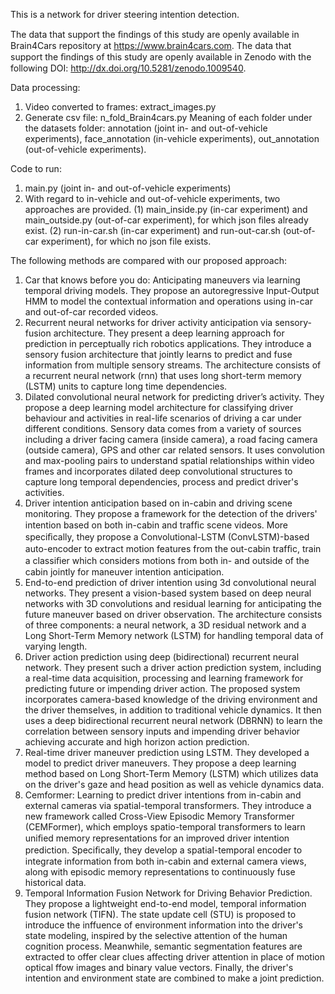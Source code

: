 This is a network for driver steering intention detection.

The data that support the ﬁndings of this study are openly available in Brain4Cars repository at https://www.brain4cars.com.
The data that support the ﬁndings of this study are openly available in Zenodo with the following DOI: http://dx.doi.org/10.5281/zenodo.1009540.

Data processing:
1. Video converted to frames: extract_images.py
2. Generate csv file: n_fold_Brain4cars.py
Meaning of each folder under the datasets folder: annotation (joint in- and out-of-vehicle experiments), face_annotation (in-vehicle experiments), out_annotation (out-of-vehicle experiments).

Code to run:
1. main.py (joint in- and out-of-vehicle experiments)
2. With regard to in-vehicle and out-of-vehicle experiments, two approaches are provided.
(1) main_inside.py (in-car experiment) and main_outside.py (out-of-car experiment), for which json files already exist.
(2) run-in-car.sh (in-car experiment) and run-out-car.sh (out-of-car experiment), for which no json file exists.

The following methods are compared with our proposed approach:
1. Car that knows before you do: Anticipating maneuvers via learning temporal driving models.
   They propose an autoregressive Input-Output HMM to model the contextual information and operations using in-car and out-of-car recorded videos.
2. Recurrent neural networks for driver activity anticipation via sensory-fusion architecture.
   They present a deep learning approach for prediction in perceptually rich robotics applications. They introduce a sensory fusion architecture that jointly learns to predict and fuse information from multiple sensory streams. The architecture consists of a recurrent neural network (rnn) that uses long short-term memory (LSTM) units to capture long time dependencies.
3. Dilated convolutional neural network for predicting driver’s activity.
   They propose a deep learning model architecture for classifying driver behaviour and activities in real-life scenarios of driving a car under different conditions. Sensory data comes from a variety of sources including a driver facing camera (inside camera), a road facing camera (outside camera), GPS and other car related sensors. It uses convolution and max-pooling pairs to understand spatial relationships within video frames and incorporates dilated deep convolutional structures to capture long temporal dependencies, process and predict driver's activities.
4. Driver intention anticipation based on in-cabin and driving scene monitoring.
   They propose a framework for the detection of the drivers' intention based on both in-cabin and trafﬁc scene videos. More speciﬁcally, they propose a Convolutional-LSTM (ConvLSTM)-based auto-encoder to extract motion features from the out-cabin trafﬁc, train a classiﬁer which considers motions from both in- and outside of the cabin jointly for maneuver intention anticipation. 
5. End-to-end prediction of driver intention using 3d convolutional neural networks.
   They present a vision-based system based on deep neural networks with 3D convolutions and residual learning for anticipating the future maneuver based on driver observation. The architecture consists of three components: a neural network, a 3D residual network and a Long Short-Term Memory network (LSTM) for handling temporal data of varying length.
6. Driver action prediction using deep (bidirectional) recurrent neural network.
   They present such a driver action prediction system, including a real-time data acquisition, processing and learning framework for predicting future or impending driver action. The proposed system incorporates camera-based knowledge of the driving environment and the driver themselves, in addition to traditional vehicle dynamics. It then uses a deep bidirectional recurrent neural network (DBRNN) to learn the correlation between sensory inputs and impending driver behavior achieving accurate and high horizon action prediction.
7. Real-time driver maneuver prediction using LSTM.
   They developed a model to predict driver maneuvers. They propose a deep learning method based on Long Short-Term Memory (LSTM) which utilizes data on the driver's gaze and head position as well as vehicle dynamics data.
8. Cemformer: Learning to predict driver intentions from in-cabin and external cameras via spatial-temporal transformers.
   They introduce a new framework called Cross-View Episodic Memory Transformer (CEMFormer), which employs spatio-temporal transformers to learn uniﬁed memory representations for an improved driver intention prediction. Speciﬁcally, they develop a spatial-temporal encoder to integrate information from both in-cabin and external camera views, along with episodic memory representations to continuously fuse historical data.
9. Temporal Information Fusion Network for Driving Behavior Prediction.
   They propose a lightweight end-to-end model, temporal information fusion network (TIFN). The state update cell (STU) is proposed to introduce the inffuence of environment information into the driver's state modeling, inspired by the selective attention of the human cognition process. Meanwhile, semantic segmentation features are extracted to offer clear clues affecting driver attention in place of motion optical ffow images and binary value vectors. Finally, the driver's intention and environment state are combined to make a joint prediction.
